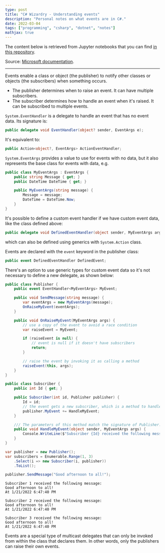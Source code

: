 ```yaml
---
type: post
title: "C# Wizardry - Understanding events"
description: "Personal notes on what events are in C#."
date: 2022-03-04
tags: ["programming", "csharp", "dotnet", "notes"]
mathjax: true
---
```


The content below is retrieved from Jupyter notebooks that you can find [in this repository](https://github.com/netotz/learning-dotnet/blob/main/csharp/events/).

Source: [Microsoft documentation](https://docs.microsoft.com/en-us/dotnet/csharp/programming-guide/delegates/).

---

Events enable a class or object (the publisher) to notify other classes or objects (the subscribers) when something occurs.

- The publisher determines when to raise an event. It can have multiple subscribers.
- The subscriber determines how to handle an event when it's raised. It can be subscribed to multiple events.

`System.EventHandler` is a delegate to handle an event that has no event data. Its signature is:

```cs
public delegate void EventHandler(object? sender, EventArgs e);
```

It's equivalent to:


```C#
public Action<object?, EventArgs> ActionEventHandler;
```

`System.EventArgs` provides a value to use for events with no data, but it also represents the base class for events with data, e.g.


```C#
public class MyEventArgs : EventArgs {
    public string Message { get; }
    public DateTime DateTime { get; }

    public MyEventArgs(string message) {
        Message = message;
        DateTime = DateTime.Now;
    }
}
```

It's possible to define a custom event handler if we have custom event data, like the class defined above:


```C#
public delegate void DefinedEventHandler(object sender, MyEventArgs args);
```

which can also be defined using generics with `System.Action` class.

Events are declared with the `event` keyword in the publisher class:


```C#
public event DefinedEventHandler DefinedEvent;
```

There's an option to use generic types for custom event data so it's not necessary to define a new delegate, as shown below:


```C#
public class Publisher {
    public event EventHandler<MyEventArgs> MyEvent;

    public void SendMessage(string message) {
        var eventArgs = new MyEventArgs(message);
        OnRaiseMyEvent(eventArgs);
    }

    public void OnRaiseMyEvent(MyEventArgs args) {
        // use a copy of the event to avoid a race condition
        var raiseEvent = MyEvent;

        if (raiseEvent is null) {
            // event is null if it doesn't have subscribers
            return;
        }

        // raise the event by invoking it as calling a method
        raiseEvent(this, args);
    }
}
```


```C#
public class Subscriber {
    public int Id { get; }

    public Subscriber(int id, Publisher publisher) {
        Id = id;
        // the event gets a new subscriber, which is a method to handle it
        publisher.MyEvent += HandleMyEvent;
    }

    /// The parameters of this method match the signature of Publisher.MyEvent
    public void HandleMyEvent(object sender, MyEventArgs args) {
        Console.WriteLine($"Subscriber {Id} received the following message:\n{args.Message}\nAt {args.DateTime}");
    }
}
```


```C#
var publisher = new Publisher();
var subscribers = Enumerable.Range(1, 3)
    .Select(i => new Subscriber(i, publisher))
    .ToList();
```


```C#
publisher.SendMessage("Good afternoon to all!");
```

    Subscriber 1 received the following message:
    Good afternoon to all!
    At 1/21/2022 6:47:40 PM

    Subscriber 2 received the following message:
    Good afternoon to all!
    At 1/21/2022 6:47:40 PM

    Subscriber 3 received the following message:
    Good afternoon to all!
    At 1/21/2022 6:47:40 PM



Events are a special type of multicast delegates that can only be invoked from within the class that declares them. In other words, only the publishers can raise their own events.
